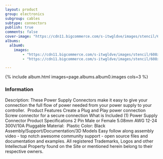 ```yaml
---
layout: product
group: electronics
subgroup: cables
subtype: connectors
publish: true
comments: false
cover-image: "https://cdn11.bigcommerce.com/s-itwgldve/images/stencil/608x608/products/568/3469/powersupply_connect_s1_w_1__52649.1675310607.png?c=2"
albums:
  album0:
    images:
        - "https://cdn11.bigcommerce.com/s-itwgldve/images/stencil/608x608/products/568/3469/powersupply_connect_s1_w_1__52649.1675310607.png?c=2"
        - "https://cdn11.bigcommerce.com/s-itwgldve/images/stencil/608x608/products/568/3468/powersupply_connect_s2_w_1__15235.1675310607.png?c=2"

---
```


{% include album.html images=page.albums.album0.images cols=3 %}

### Information

Description:
 These Power Supply Connectors make it easy to give your connection the full flow of power needed from your power supply to your controller.  Product Features   Create a Plug and Play power connection Screw connector for a secure connection What is Included  (1) Power Supply Connector Product Specifications  2 Pin Male or Female 5.08mm AWG 12-24 300V/10A Pluggable Material:  Plastic Color: Black   Assembly/Support/Documentation/3D Models   Easy follow along assembly video - top notch awesome community support - open source files and documentation and examples. All registered Trademarks, Logos and other Intellectual Property found on the Site or mentioned herein belong to their respective owners.  

